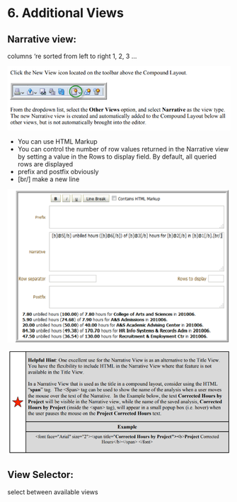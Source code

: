 # 6. Additional Views

## Narrative view:

columns ‘re sorted from left to right 1, 2, 3 …

![Untitled](6%20Additional%20Views/Untitled.png)

- You can use HTML Markup
- You can control the number of row values returned in the Narrative view by
setting a value in the Rows to display field. By default, all queried rows are displayed
- prefix and postfix obviously
- [br/] make a new line

![Untitled](6%20Additional%20Views/Untitled%201.png)

![Untitled](6%20Additional%20Views/Untitled%202.png)

## View Selector:

select between available views